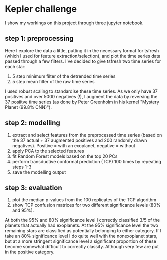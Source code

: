 # Kepler challenge

I show my workings on this project through three jupyter notebook.

## step 1: preprocessing
Here I explore the data a little, putting it in the necessary format for tsfresh (which I used for feature extraction/selection), and plot the time series data passed through a few filters. I've decided to give tsfresh two time series for each star:
1. 5 step minimum filter of the detrended time series
2. 5 step mean filter of the raw time series

I used robust scaling to standardise these time series. As we only have 37 positives and over 5000 negatives (!), I augment the data by reversing the 37 posiitve time series (as done by Peter Greenholm in his kernel "Mystery Planet (99.8% CNN)").

## step 2: modelling
1. extract and select features from the preprocessed time series (based on the 37 actual + 37 augmented positives and 200 randomly drawn negatives). Positive = with an exoplanet, negative = without
2. apply PCA to the selected features
3. fit Random Forest models based on the top 20 PCs
4. perform transductive conformal prediction (TCP) 100 times by repeating steps 1-3
5. save the modelling output

## step 3: evaluation
1. plot the median p-values from the 100 replicates of the TCP algorithm
2. show TCP confusion matrices for two different significance levels (80% and 95%). 

At both the 95% and 80% significance level I correctly classified 3/5 of the planets that actually had exoplanets. At the 95% significance level the two remaining stars are classified as potentially belonging to either category. If I take an 80% significance level I do quite well with the nonexoplanet stars, but at a more stringent significance level a significant proportion of these become somewhat difficult to correctly classify. Although very few are put in the positive category.
